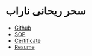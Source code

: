 # سحر ریحانی ناراب
- [Github](https://github.com/sahar-png)
- [SOP](https://sahar-png.github.io/SOP/)
- [Certificate](https://github.com/sahar-png/Certificate/blob/main/cert-1024-20696650.jpg)
- [Resume](https://sahar-png.github.io/Resume/)
